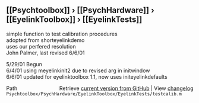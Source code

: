 ## [[Psychtoolbox]] &#8250; [[PsychHardware]] &#8250; [[EyelinkToolbox]] &#8250; [[EyelinkTests]]

simple function to test calibration procedures  
adopted from shorteyelinkdemo  
uses our perfered resolution  
John Palmer, last revised 6/6/01  
  
5/29/01 Begun  
6/4/01  using meyelinkinit2 due to revised arg in initwindow  
6/6/01  updated for eyelinktoolbox 1.1, now uses initeyelinkdefaults  




<div class="code_header" style="text-align:right;">
  <span style="float:left;">Path&nbsp;&nbsp;</span> <span class="counter">Retrieve <a href=
  "https://raw.github.com/Psychtoolbox-3/Psychtoolbox-3/beta/Psychtoolbox/PsychHardware/EyelinkToolbox/EyelinkTests/testcalib.m">current version from GitHub</a> | View <a href=
  "https://github.com/Psychtoolbox-3/Psychtoolbox-3/commits/beta/Psychtoolbox/PsychHardware/EyelinkToolbox/EyelinkTests/testcalib.m">changelog</a></span>
</div>
<div class="code">
  <code>Psychtoolbox/PsychHardware/EyelinkToolbox/EyelinkTests/testcalib.m</code>
</div>

